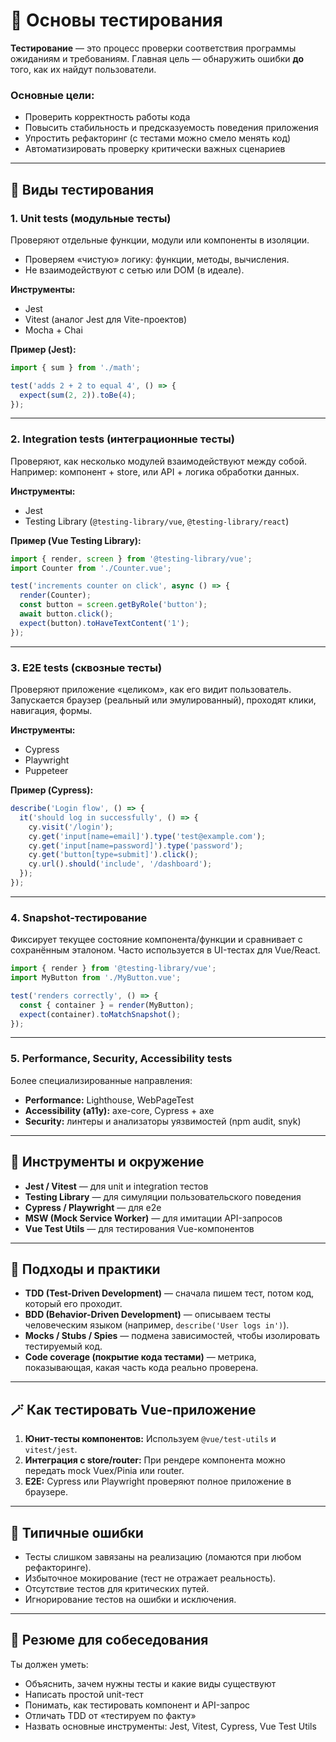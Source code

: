# 🧩 Основы тестирования

**Тестирование** — это процесс проверки соответствия программы ожиданиям и требованиям. Главная цель — обнаружить ошибки **до** того, как их найдут пользователи.

### Основные цели:

* Проверить корректность работы кода
* Повысить стабильность и предсказуемость поведения приложения
* Упростить рефакторинг (с тестами можно смело менять код)
* Автоматизировать проверку критически важных сценариев

---

## 🧠 Виды тестирования

### 1. **Unit tests (модульные тесты)**

Проверяют отдельные функции, модули или компоненты в изоляции.

* Проверяем «чистую» логику: функции, методы, вычисления.
* Не взаимодействуют с сетью или DOM (в идеале).

**Инструменты:**

* Jest
* Vitest (аналог Jest для Vite-проектов)
* Mocha + Chai

**Пример (Jest):**

```js
import { sum } from './math';

test('adds 2 + 2 to equal 4', () => {
  expect(sum(2, 2)).toBe(4);
});
```

---

### 2. **Integration tests (интеграционные тесты)**

Проверяют, как несколько модулей взаимодействуют между собой.
Например: компонент + store, или API + логика обработки данных.

**Инструменты:**

* Jest
* Testing Library (`@testing-library/vue`, `@testing-library/react`)

**Пример (Vue Testing Library):**

```js
import { render, screen } from '@testing-library/vue';
import Counter from './Counter.vue';

test('increments counter on click', async () => {
  render(Counter);
  const button = screen.getByRole('button');
  await button.click();
  expect(button).toHaveTextContent('1');
});
```

---

### 3. **E2E tests (сквозные тесты)**

Проверяют приложение «целиком», как его видит пользователь.
Запускается браузер (реальный или эмулированный), проходят клики, навигация, формы.

**Инструменты:**

* Cypress
* Playwright
* Puppeteer

**Пример (Cypress):**

```js
describe('Login flow', () => {
  it('should log in successfully', () => {
    cy.visit('/login');
    cy.get('input[name=email]').type('test@example.com');
    cy.get('input[name=password]').type('password');
    cy.get('button[type=submit]').click();
    cy.url().should('include', '/dashboard');
  });
});
```

---

### 4. **Snapshot-тестирование**

Фиксирует текущее состояние компонента/функции и сравнивает с сохранённым эталоном.
Часто используется в UI-тестах для Vue/React.

```js
import { render } from '@testing-library/vue';
import MyButton from './MyButton.vue';

test('renders correctly', () => {
  const { container } = render(MyButton);
  expect(container).toMatchSnapshot();
});
```

---

### 5. **Performance, Security, Accessibility tests**

Более специализированные направления:

* **Performance:** Lighthouse, WebPageTest
* **Accessibility (a11y):** axe-core, Cypress + axe
* **Security:** линтеры и анализаторы уязвимостей (npm audit, snyk)

---

## 🧰 Инструменты и окружение

* **Jest / Vitest** — для unit и integration тестов
* **Testing Library** — для симуляции пользовательского поведения
* **Cypress / Playwright** — для e2e
* **MSW (Mock Service Worker)** — для имитации API-запросов
* **Vue Test Utils** — для тестирования Vue-компонентов

---

## 🧩 Подходы и практики

* **TDD (Test-Driven Development)** — сначала пишем тест, потом код, который его проходит.
* **BDD (Behavior-Driven Development)** — описываем тесты человеческим языком (например, `describe('User logs in')`).
* **Mocks / Stubs / Spies** — подмена зависимостей, чтобы изолировать тестируемый код.
* **Code coverage (покрытие кода тестами)** — метрика, показывающая, какая часть кода реально проверена.

---

## 🪄 Как тестировать Vue-приложение

1. **Юнит-тесты компонентов:**
   Используем `@vue/test-utils` и `vitest/jest`.
2. **Интеграция с store/router:**
   При рендере компонента можно передать mock Vuex/Pinia или router.
3. **E2E:**
   Cypress или Playwright проверяют полное приложение в браузере.

---

## 🚨 Типичные ошибки

* Тесты слишком завязаны на реализацию (ломаются при любом рефакторинге).
* Избыточное мокирование (тест не отражает реальность).
* Отсутствие тестов для критических путей.
* Игнорирование тестов на ошибки и исключения.

---

## 💬 Резюме для собеседования

Ты должен уметь:

* Объяснить, зачем нужны тесты и какие виды существуют
* Написать простой unit-тест
* Понимать, как тестировать компонент и API-запрос
* Отличать TDD от «тестируем по факту»
* Назвать основные инструменты: Jest, Vitest, Cypress, Vue Test Utils

